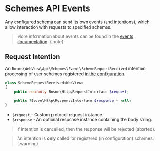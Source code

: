 
# Schemes API Events

Any configured schema can send its own events (and intentions), which allow 
interaction with requests to specified schemas.


> More information about events can be found in the <a href="events.md">events 
> documentation</a>.
{.note}

## Request Intention

An `Boson\WebView\Api\Schemes\Event\SchemeRequestReceived` intention processing of user schemes
registered [in the configuration](application-configuration.md#intercepted-schemes).

```php
class SchemeRequestReceived<WebView> 
{
    public readonly Boson\Http\RequestInterface $request;
    
    public ?Boson\Http\ResponseInterface $response = null;
}
```

- `$request` - Custom protocol request instance.
- `$response` - An optional response instance containing the body string.


> If intention is cancelled, then the response will be rejected (aborted).


> An intention is **only** called for registered (in configuration) schemes.
{.warning}